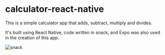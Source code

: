 # calculator-react-native

This is a simple calculator app that adds, subtract, multiply and divides.

It's built using React Native, code written in snack, and Expo was also used in the creation of this app.

![snack]('https://snack.expo.dev/@jeffreysmithdev/github.com-jeffrey-s-smith-401d50-lab41')
